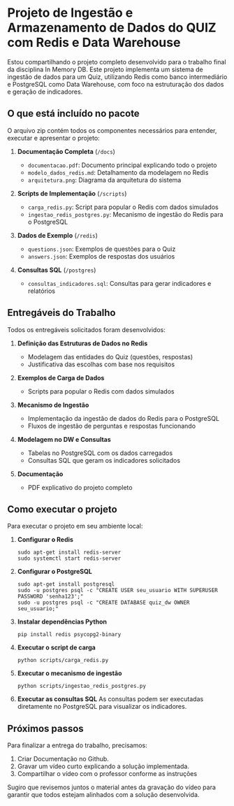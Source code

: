 # Projeto de Ingestão e Armazenamento de Dados do QUIZ com Redis e Data Warehouse


Estou compartilhando o projeto completo desenvolvido para o trabalho final da disciplina In Memory DB. 
Este projeto implementa um sistema de ingestão de dados para um Quiz, utilizando Redis como banco intermediário 
e PostgreSQL como Data Warehouse, com foco na estruturação dos dados e geração de indicadores.

## O que está incluído no pacote

O arquivo zip contém todos os componentes necessários para entender, executar e apresentar o projeto:

1. **Documentação Completa** (`/docs`)
   - `documentacao.pdf`: Documento principal explicando todo o projeto
   - `modelo_dados_redis.md`: Detalhamento da modelagem no Redis
   - `arquitetura.png`: Diagrama da arquitetura do sistema

2. **Scripts de Implementação** (`/scripts`)
   - `carga_redis.py`: Script para popular o Redis com dados simulados
   - `ingestao_redis_postgres.py`: Mecanismo de ingestão do Redis para o PostgreSQL

3. **Dados de Exemplo** (`/redis`)
   - `questions.json`: Exemplos de questões para o Quiz
   - `answers.json`: Exemplos de respostas dos usuários

4. **Consultas SQL** (`/postgres`)
   - `consultas_indicadores.sql`: Consultas para gerar indicadores e relatórios

## Entregáveis do Trabalho

Todos os entregáveis solicitados foram desenvolvidos:

1. **Definição das Estruturas de Dados no Redis**
   - Modelagem das entidades do Quiz (questões, respostas)
   - Justificativa das escolhas com base nos requisitos

2. **Exemplos de Carga de Dados**
   - Scripts para popular o Redis com dados simulados

3. **Mecanismo de Ingestão**
   - Implementação da ingestão de dados do Redis para o PostgreSQL
   - Fluxos de ingestão de perguntas e respostas funcionando

4. **Modelagem no DW e Consultas**
   - Tabelas no PostgreSQL com os dados carregados
   - Consultas SQL que geram os indicadores solicitados

5. **Documentação**
   - PDF explicativo do projeto completo

## Como executar o projeto

Para executar o projeto em seu ambiente local:

1. **Configurar o Redis**
   ```
   sudo apt-get install redis-server
   sudo systemctl start redis-server
   ```

2. **Configurar o PostgreSQL**
   ```
   sudo apt-get install postgresql
   sudo -u postgres psql -c "CREATE USER seu_usuario WITH SUPERUSER PASSWORD 'senha123';"
   sudo -u postgres psql -c "CREATE DATABASE quiz_dw OWNER seu_usuario;"
   ```

3. **Instalar dependências Python**
   ```
   pip install redis psycopg2-binary
   ```

4. **Executar o script de carga**
   ```
   python scripts/carga_redis.py
   ```

5. **Executar o mecanismo de ingestão**
   ```
   python scripts/ingestao_redis_postgres.py
   ```

6. **Executar as consultas SQL**
   As consultas podem ser executadas diretamente no PostgreSQL para visualizar os indicadores.

## Próximos passos

Para finalizar a entrega do trabalho, precisamos:

1. Criar Documentação no Github.
2. Gravar um vídeo curto explicando a solução implementada.
3. Compartilhar o vídeo com o professor conforme as instruções

Sugiro que revisemos juntos o material antes da gravação do vídeo para garantir que todos estejam 
alinhados com a solução desenvolvida.
